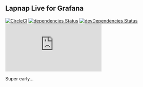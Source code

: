 ## Lapnap Live for Grafana

[![CircleCI](https://circleci.com/gh/lapnap/grafana-live-app/tree/master.svg?style=svg)](https://circleci.com/gh/lapnap/grafana-live-app/tree/master)
[![dependencies Status](https://david-dm.org/lapnap/grafana-live-app/status.svg)](https://david-dm.org/lapnap/grafana-live-app)
[![devDependencies Status](https://david-dm.org/lapnap/grafana-live-app/dev-status.svg)](https://david-dm.org/lapnap/grafana-live-app?type=dev)
[![Coverage](https://circleci.com/api/v1.1/project/github/lapnap/grafana-live-app/latest/artifacts/0/home/circleci/repo/coverage/lcov-report/index.html)](https://circleci.com/api/v1.1/project/github/lapnap/grafana-live-app/latest/artifacts/0/home/circleci/repo/coverage/badge-lines.svg)

Super early...
